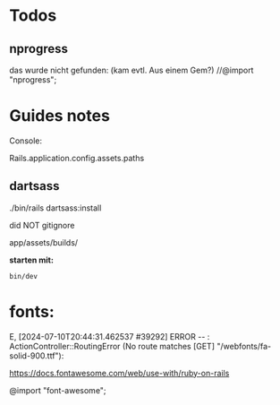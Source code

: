
# Todos

## nprogress
das wurde nicht gefunden: 
(kam evtl. Aus einem Gem?)
//@import "nprogress";



# Guides notes

Console:

Rails.application.config.assets.paths

## dartsass

./bin/rails dartsass:install

did NOT gitignore

app/assets/builds/

**starten mit:**

    bin/dev


# fonts:

E, [2024-07-10T20:44:31.462537 #39292] ERROR -- :
ActionController::RoutingError (No route matches [GET] "/webfonts/fa-solid-900.ttf"):

https://docs.fontawesome.com/web/use-with/ruby-on-rails

@import "font-awesome";